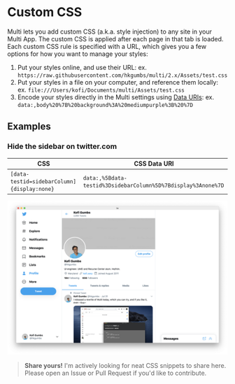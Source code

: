 # Custom CSS

Multi lets you add custom CSS (a.k.a. style injection) to any site in your Multi App.
The custom CSS is applied after each page in that tab is loaded.
Each custom CSS rule is specified with a URL, which gives you a few options for how you want to manage your styles:

1. Put your styles online, and use their URL: ex. `https://raw.githubusercontent.com/hkgumbs/multi/2.x/Assets/test.css`
2. Put your styles in a file on your computer, and reference them locally: ex. `file:///Users/kofi/Documents/multi/Assets/test.css`
3. Encode your styles directly in the Multi settings using [Data URIs](https://developer.mozilla.org/en-US/docs/Web/HTTP/Basics_of_HTTP/Data_URIs): ex. `data:,body%20%7B%20background%3A%20mediumpurple%3B%20%7D`

## Examples

### Hide the sidebar on twitter.com

| CSS | CSS Data URI |
|-----|--------------|
| `[data-testid=sidebarColumn]{display:none}` | `data:,%5Bdata-testid%3DsidebarColumn%5D%7Bdisplay%3Anone%7D` |

![](/Assets/custom-css-twitter-sidebar.png)


> **Share yours!**
> I'm actively looking for neat CSS snippets to share here.
> Please open an Issue or Pull Request if you'd like to contribute.
